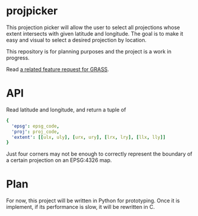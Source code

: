 # projpicker

This projection picker will allow the user to select all projections whose extent intersects with given latitude and longitude. The goal is to make it easy and visual to select a desired projection by location.

This repository is for planning purposes and the project is a work in progress.

Read [a related feature request for GRASS](https://github.com/OSGeo/grass/issues/1253).

# API

Read latitude and longitude, and return a tuple of
```yaml
{
  'epsg': epsg_code,
  'proj': proj_code,
  'extent': [[ulx, uly], [urx, ury], [lrx, lry], [llx, lly]]
}
```
Just four corners may not be enough to correctly represent the boundary of a certain projection on an EPSG:4326 map.

# Plan

For now, this project will be written in Python for prototyping. Once it is implement, if its performance is slow, it will be rewritten in C.
